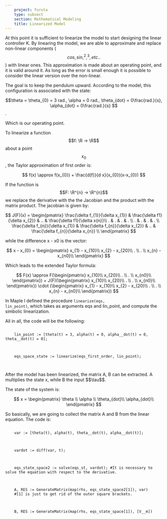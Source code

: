 ```yaml
---
    project: furuta
    type: subsect
    section: Mathematical Modeling
    title: Linearized Model
---
```


At this point it is sufficient to linearize the model to start designing the linear controller K. By linearing the model, we are able to approximate and replace non-linear components ($$ cos, sin, ^{2}, ^{3}, etc..$$) with linear ones. This approximation is made about an operating point, and it is valid around it. As long as the error is small enough it is possible to consider the linear version over the non-linear.

The goal is to keep the pendulum upward. According to the model, this configuration is associated with the state:

$$\theta = \theta_{0} = 3 rad., \alpha = 0 rad., \theta_{dot} = 0\frac{rad.}{s}, \alpha_{dot} = 0\frac{rad.}{s} $$.

Which is our operating point.

To linearize a function $$f: \R -> \R$$ about a point $$x_{0} $$, the Taylor approximation of first order is:

$$
f(x) \approx f(x_{0}) + \frac{d(f)}{d x}(x_{0})(x-x_{0})
$$

If the function is $$F: \R^{n} -> \R^{n}$$ we replace the derivative with the the Jacobian and the product with the matrix product. The jacobian is given by:

$$
J(F)(x) = \begin{pmatrix}
   \frac{\delta f_{1}}{\delta x_{1}} & \frac{\delta f1}{\delta x_{2}} & .. & \frac{\delta f1}{\delta x{n}}\\
   . & . & . & . \\
   . & . & . & . \\
    \frac{\delta f_{n}}{\delta x_{1}} & \frac{\delta f_{n}}{\delta x_{2}} & .. & \frac{\delta f_{n}}{\delta x_{n}} \\
\end{pmatrix}
$$

while the  difference x - x0 is the vector:

$$
    x - x_{0} = \begin{pmatrix}
    x_{1} - x_{10}\\
    x_{2} - x_{20}\\
    . \\
    . \\
    x_{n} - x_{n0}\\
    \end{pmatrix} 
$$

Which leads to the extended Taylor formula:

$$
F(x) \approx F(\begin{pmatrix}
    x_{10}\\
    x_{20}\\
    . \\
    . \\
    x_{n0}\\
    \end{pmatrix}) + J(F)(\begin{pmatrix}
    x_{10}\\
    x_{20}\\
    . \\
    . \\
    x_{n0}\\
    \end{pmatrix}) \cdot (\begin{pmatrix}
    x_{1} - x_{10}\\
    x_{2} - x_{20}\\
    . \\
    . \\
    x_{n} - x_{n0}\\
    \end{pmatrix})
$$

In Maple I defined the procedure <code>linearize(eqs, lin_point)</code>, which takes as arguments eqs and lin_point, and compute the simbolic linearization.

All in all, the code will be the following:

<code>
    lin_point := [theta(t) = 3, alpha(t) = 0, alpha__dot(t) = 0, theta__dot(t) = 0];
    <br><br>
    eqs_space_state := linearize(eqs_first_order, lin_point);
    <br><br>
</code>
After the model has been linearized, the matrix A, B can be extracted. A multiplies the state x, while B the input $$\tau$$.

The state of the system is:

$$
x = \begin{pmatrix}
\theta \\
\alpha \\
\theta_{dot}\\
\alpha_{dot}\\
\end{pmatrix}
$$

So basically, we are going to collect the matrix A and B from the linear equation. The code is:

<code>
    var := [theta(t), alpha(t), theta__dot(t), alpha__dot(t)];
    <br><br>
    vardot := diff(var, t);
    <br><br>
    eqs_state_space2 := solve(eqs_st, vardot); #It is necessary to solve the equation with respect to the derivative.
    <br><br>
    A, RES := GenerateMatrix(map(rhs, eqs_state_space2[1]), var)
    #[1] is just to get rid of the outer square brackets.
    <br><br>
    B, RES := GenerateMatrix(map(rhs, eqs_state_space[1]), [V__m])
</code>


